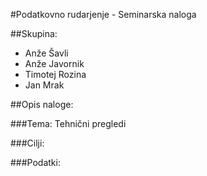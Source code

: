 #Podatkovno rudarjenje - Seminarska naloga

##Skupina:
- Anže Šavli
- Anže Javornik
- Timotej Rozina
- Jan Mrak

##Opis naloge:

###Tema:
Tehnični pregledi

###Cilji:

###Podatki:

 

 
